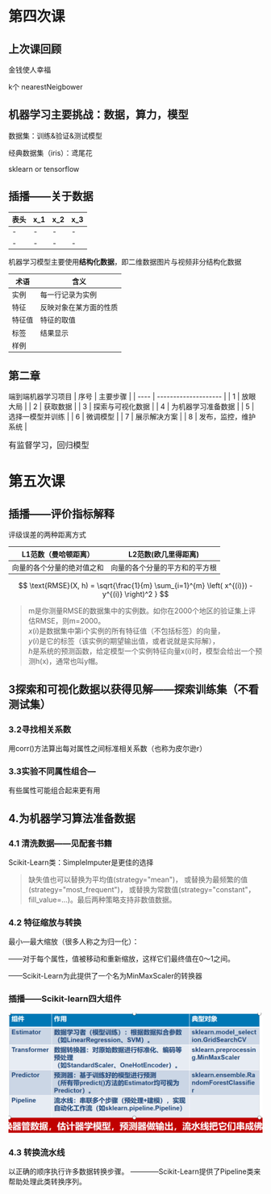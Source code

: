 # 第四次课

## 上次课回顾
金钱使人幸福

k个 nearestNeigbower

## 机器学习主要挑战：数据，算力，模型

数据集：训练&验证&测试模型

经典数据集（iris）：鸢尾花

sklearn or tensorflow
## 插播——关于数据

| 表头 | x_1 | x_2 | x_3 |
| ---- | --- | --- | --- |
| -    | -   | -   | -   |
| -    | -   | -   | -   |

机器学习模型主要使用**结构化数据**，即二维数据图片与视频非分结构化数据<br/>

| 术语   | 含义                   |
| ------ | ---------------------- |
| 实例   | 每一行记录为实例       |
| 特征   | 反映对象在某方面的性质 |
| 特征值 | 特征的取值             |
| 标签   | 结果显示               |
| 样例   |

## 第二章
端到端机器学习项目
| 序号 | 主要步骤             |
| ---- | -------------------- |
| 1    | 放眼大局             |
| 2    | 获取数据             |
| 3    | 探索与可视化数据     |
| 4    | 为机器学习准备数据   |
| 5    | 选择一模型并训练     |
| 6    | 微调模型             |
| 7    | 展示解决方案         |
| 8    | 发布，监控，维护系统 |

<font size = "3">有监督学习，回归模型</font>

# 第五次课
## 插播——评价指标解释
评级误差的两种距离方式

| L1范数（曼哈顿距离）       | L2范数(欧几里得距离)           |
| -------------------------- | ------------------------------ |
| 向量的各个分量的绝对值之和 | 向量的各个分量的平方和的平方根 |

$$
\text{RMSE}(X, h) = \sqrt{\frac{1}{m} \sum_{i=1}^{m} \left( x^{(i)}) - y^{(i)} \right)^2 }
$$
>m是你测量RMSE的数据集中的实例数。如你在2000个地区的验证集上评估RMSE，则m=2000。<br/>
$x(i)$是数据集中第i个实例的所有特征值（不包括标签）的向量，<br/>
$y(i)$是它的标签（该实例的期望输出值，或者说就是实际解），<br/>
$h$是系统的预测函数，给定模型一个实例特征向量x(i)时，模型会给出一个预测h(x)，通常也叫y帽。<br/>

## 3探索和可视化数据以获得见解——探索训练集（不看测试集）

### 3.2寻找相关系数
用corr()方法算出每对属性之间标准相关系数（也称为皮尔逊r）
### 3.3实验不同属性组合—
有些属性可能组合起来更有用
## 4.为机器学习算法准备数据
### 4.1 清洗数据——见配套书籍
Scikit-Learn类：SimpleImputer是更佳的选择

>缺失值也可以替换为平均值(strategy="mean")，
或替换为最频繁的值(strategy="most_frequent")，
或替换为常数值(strategy="constant"，fill_value=...)。最后两种策略支持非数值数据。
### 4.2 特征缩放与转换
最小—最大缩放（很多人称之为归一化）：

——对于每个属性，值被移动和重新缩放，这样它们最终值在0～1之间。

——Scikit-Learn为此提供了一个名为MinMaxScaler的转换器
### 插播——Scikit-learn四大组件
![alt text](image-2.png)
### 4.3 转换流水线
以正确的顺序执行许多数据转换步骤。
————Scikit-Learn提供了Pipeline类来帮助处理此类转换序列。
